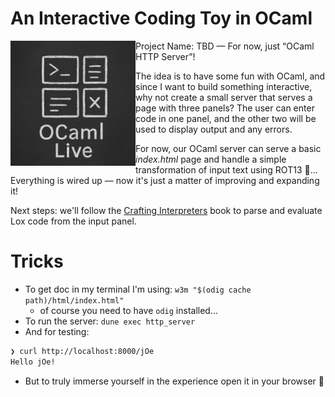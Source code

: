 # An Interactive Coding Toy in OCaml

<img src="static/ocaml_chalkboard.png" alt="OCaml Interactive Coding" width="200" height="200" align="left"/>

Project Name: TBD — For now, just “OCaml HTTP Server”!

The idea is to have some fun with OCaml, and since I want to build something interactive, why not create a small server
that serves a page with three panels? The user can enter code in one panel, and the other two will be used to display
output and any errors.

For now, our OCaml server can serve a basic *index.html* page and handle a simple transformation of input text using
ROT13 🙂... Everything is wired up — now it's just a matter of improving and expanding it!

Next steps: we'll follow the [Crafting Interpreters](https://craftinginterpreters.com/) book to parse and evaluate Lox
code from the input panel.

# Tricks

- To get doc in my terminal I'm using: `w3m "$(odig cache path)/html/index.html"`
  - of course you need to have `odig` installed...
- To run the server: `dune exec http_server`
- And for testing:
```bash
❯ curl http://localhost:8000/jOe
Hello jOe!
```
- But to truly immerse yourself in the experience open it in your browser 🤸
